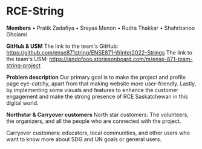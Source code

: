 # RCE-String

**Members**
•	Pratik Zadafiya
•	Sreyas Menon
•	Rudra Thakkar
•	Shahrbanoo Gholami

**GitHub & USM**
The link to the team's GitHub: https://github.com/ense871string/ENSE871-Winter2022-Strings
The link to the team's USM: https://landofooo.storiesonboard.com/m/ense-871-team-string-project

**Problem description**
Our primary goal is to make the project and profile page eye-catchy, apart from that making website more user-friendly. Lastly, by implementing some visuals and features to enhance the customer engagement and make the strong presence of RCE Saskatchewan in this digital world.

**Northstar & Carryover customers**
North star customers: The volunteers, the organizers, and all the people who are connected with the project.

Carryover customers: educators, local communities, and other users who want to know more about SDG and UN goals or general users.
